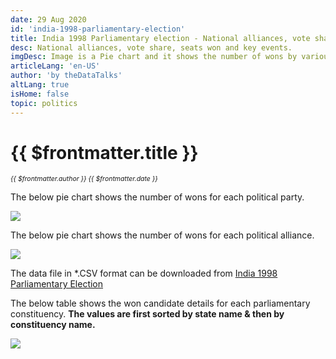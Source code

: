 ```yaml
---
date: 29 Aug 2020
id: 'india-1998-parliamentary-election'
title: India 1998 Parliamentary election - National alliances, vote share, seats won and key events.
desc: National alliances, vote share, seats won and key events.
imgDesc: Image is a Pie chart and it shows the number of wons by various alliances in the state.
articleLang: 'en-US'
author: 'by theDataTalks'
altLang: true
isHome: false
topic: politics
---
```


# {{ $frontmatter.title }}
<i style="font-size: 0.75em;"> {{ $frontmatter.author }} {{ $frontmatter.date }} </i>

The below pie chart shows the number of wons for each political party.  

![](/img/politics/india-1998-parliamentary-election/india-1998-election-1.png)

The below pie chart shows the number of wons for each political alliance.  

![](/img/politics/india-1998-parliamentary-election/india-1998-election-2.png)

The data file in \*.CSV format can be downloaded from [India 1998 Parliamentary Election](http://thedatatalks.in/datas/politics/india-2001-parliamentary-election.csv)

The below table shows the won candidate details for each parliamentary constituency.
**The values are first sorted by state name & then by constituency name.**

![](/img/politics/india-1998-parliamentary-election/india-1998-election-3.png)


<style>

</style>